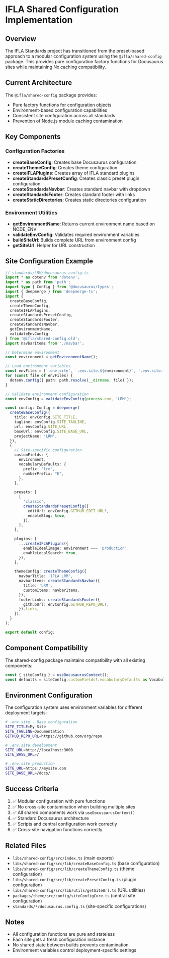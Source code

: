 # IFLA Shared Configuration Implementation

## Overview
The IFLA Standards project has transitioned from the preset-based approach to a modular configuration system using the `@ifla/shared-config` package. This provides pure configuration factory functions for Docusaurus sites while maintaining Nx caching compatibility.

## Current Architecture
The `@ifla/shared-config` package provides:
- Pure factory functions for configuration objects
- Environment-based configuration capabilities
- Consistent site configuration across all standards
- Prevention of Node.js module caching contamination

## Key Components

### Configuration Factories
- **createBaseConfig**: Creates base Docusaurus configuration
- **createThemeConfig**: Creates theme configuration
- **createIFLAPlugins**: Creates array of IFLA standard plugins
- **createStandardsPresetConfig**: Creates classic preset plugin configuration
- **createStandardsNavbar**: Creates standard navbar with dropdown
- **createStandardsFooter**: Creates standard footer with links
- **createStaticDirectories**: Creates static directories configuration

### Environment Utilities
- **getEnvironmentName**: Returns current environment name based on NODE_ENV
- **validateEnvConfig**: Validates required environment variables
- **buildSiteUrl**: Builds complete URL from environment config
- **getSiteUrl**: Helper for URL construction

## Site Configuration Example

```typescript
// standards/LRM/docusaurus.config.ts
import * as dotenv from 'dotenv';
import * as path from 'path';
import type { Config } from '@docusaurus/types';
import { deepmerge } from 'deepmerge-ts';
import { 
  createBaseConfig, 
  createThemeConfig, 
  createIFLAPlugins, 
  createStandardsPresetConfig,
  createStandardsFooter,
  createStandardsNavbar,
  getEnvironmentName, 
  validateEnvConfig 
} from '@ifla/shared-config.old';
import navbarItems from './navbar';

// Determine environment
const environment = getEnvironmentName();

// Load environment variables
const envFiles = ['.env.site', `.env.site.${environment}`, '.env.site.local'];
for (const file of envFiles) {
  dotenv.config({ path: path.resolve(__dirname, file) });
}

// Validate environment configuration
const envConfig = validateEnvConfig(process.env, 'LRM');

const config: Config = deepmerge(
  createBaseConfig({
    title: envConfig.SITE_TITLE,
    tagline: envConfig.SITE_TAGLINE,
    url: envConfig.SITE_URL,
    baseUrl: envConfig.SITE_BASE_URL,
    projectName: 'LRM',
  }),
  {
    // Site-specific configuration
    customFields: {
      environment,
      vocabularyDefaults: {
        prefix: "lrm",
        numberPrefix: "E",
      },
    },

    presets: [
      [
        'classic',
        createStandardsPresetConfig({
          editUrl: envConfig.GITHUB_EDIT_URL!,
          enableBlog: true,
        }),
      ],
    ],

    plugins: [
      ...createIFLAPlugins({
        enableIdealImage: environment === 'production',
        enableLocalSearch: true,
      }),
    ],

    themeConfig: createThemeConfig({
      navbarTitle: 'IFLA LRM',
      navbarItems: createStandardsNavbar({
        title: 'LRM',
        customItems: navbarItems,
      }),
      footerLinks: createStandardsFooter({
        githubUrl: envConfig.GITHUB_REPO_URL!,
      }).links,
    }),
  }
);

export default config;
```

## Component Compatibility
The shared-config package maintains compatibility with all existing components:

```typescript
const { siteConfig } = useDocusaurusContext();
const defaults = siteConfig.customFields?.vocabularyDefaults as VocabularyDefaults;
```

## Environment Configuration
The configuration system uses environment variables for different deployment targets:

```bash
# .env.site - Base configuration
SITE_TITLE=My Site
SITE_TAGLINE=Documentation
GITHUB_REPO_URL=https://github.com/org/repo

# .env.site.development
SITE_URL=http://localhost:3000
SITE_BASE_URL=/

# .env.site.production
SITE_URL=https://mysite.com
SITE_BASE_URL=/docs/
```

## Success Criteria
1. ✅ Modular configuration with pure functions
2. ✅ No cross-site contamination when building multiple sites
3. ✅ All shared components work via `useDocusaurusContext()`
4. ✅ Standard Docusaurus architecture
5. ✅ Scripts and central configuration work correctly
6. ✅ Cross-site navigation functions correctly

## Related Files
- `libs/shared-config/src/index.ts` (main exports)
- `libs/shared-config/src/lib/createBaseConfig.ts` (base configuration)
- `libs/shared-config/src/lib/createThemeConfig.ts` (theme configuration)
- `libs/shared-config/src/lib/createPresetConfig.ts` (plugin configuration)
- `libs/shared-config/src/lib/utils/getSiteUrl.ts` (URL utilities)
- `packages/theme/src/config/siteConfigCore.ts` (central site configuration)
- `standards/*/docusaurus.config.ts` (site-specific configurations)

## Notes
- All configuration functions are pure and stateless
- Each site gets a fresh configuration instance
- No shared state between builds prevents contamination
- Environment variables control deployment-specific settings
